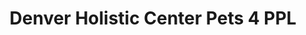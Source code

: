 ---
title: "Denver Holistic Center Pets 4 PPL"
url: /denver/denver-holistic-center-pets-4-ppl/
shop: Tiere
---